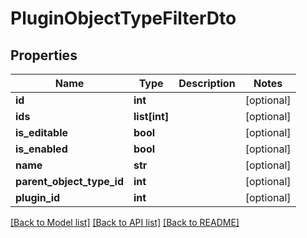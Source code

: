 # PluginObjectTypeFilterDto

## Properties
Name | Type | Description | Notes
------------ | ------------- | ------------- | -------------
**id** | **int** |  | [optional] 
**ids** | **list[int]** |  | [optional] 
**is_editable** | **bool** |  | [optional] 
**is_enabled** | **bool** |  | [optional] 
**name** | **str** |  | [optional] 
**parent_object_type_id** | **int** |  | [optional] 
**plugin_id** | **int** |  | [optional] 

[[Back to Model list]](../README.md#documentation-for-models) [[Back to API list]](../README.md#documentation-for-api-endpoints) [[Back to README]](../README.md)


